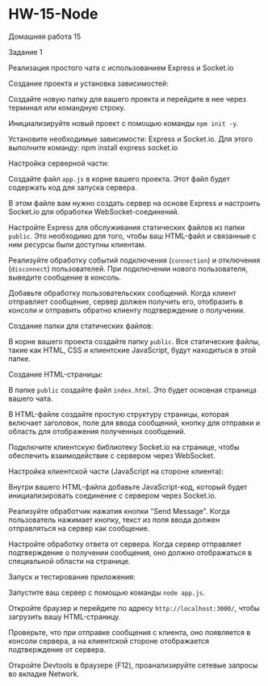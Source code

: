 # HW-15-Node
Домашняя работа 15


Задание 1


Реализация простого чата с использованием Express и Socket.io


Создание проекта и установка зависимостей:


Создайте новую папку для вашего проекта и перейдите в нее через терминал или командную строку.

Инициализируйте новый проект с помощью команды `npm init -y`.

Установите необходимые зависимости: Express и Socket.io. Для этого выполните команду: npm install express socket.io


Настройка серверной части:


Создайте файл `app.js` в корне вашего проекта. Этот файл будет содержать код для запуска сервера.

В этом файле вам нужно создать сервер на основе Express и настроить Socket.io для обработки WebSocket-соединений.

Настройте Express для обслуживания статических файлов из папки `public`. Это необходимо для того, чтобы ваш HTML-файл и связанные с ним ресурсы были доступны клиентам.

Реализуйте обработку событий подключения (`connection`) и отключения (`disconnect`) пользователей. При подключении нового пользователя, выведите сообщение в консоль.

Добавьте обработку пользовательских сообщений. Когда клиент отправляет сообщение, сервер должен получить его, отобразить в консоли и отправить обратно клиенту подтверждение о получении.


Создание папки для статических файлов:


В корне вашего проекта создайте папку `public`. Все статические файлы, такие как HTML, CSS и клиентские JavaScript, будут находиться в этой папке.


Создание HTML-страницы:


В папке `public` создайте файл `index.html`. Это будет основная страница вашего чата.

В HTML-файле создайте простую структуру страницы, которая включает заголовок, поле для ввода сообщений, кнопку для отправки и область для отображения полученных сообщений.

Подключите клиентскую библиотеку Socket.io на странице, чтобы обеспечить взаимодействие с сервером через WebSocket.


Настройка клиентской части (JavaScript на стороне клиента):


Внутри вашего HTML-файла добавьте JavaScript-код, который будет инициализировать соединение с сервером через Socket.io.

Реализуйте обработчик нажатия кнопки "Send Message". Когда пользователь нажимает кнопку, текст из поля ввода должен отправляться на сервер как сообщение.

Настройте обработку ответа от сервера. Когда сервер отправляет подтверждение о получении сообщения, оно должно отображаться в специальной области на странице.


Запуск и тестирование приложения:


Запустите ваш сервер с помощью команды `node app.js`.

Откройте браузер и перейдите по адресу `http://localhost:3000/`, чтобы загрузить вашу HTML-страницу.

Проверьте, что при отправке сообщения с клиента, оно появляется в консоли сервера, а на клиентской стороне отображается подтверждение от сервера.

Откройте Devtools в браузере (F12), проанализируйте сетевые запросы во вкладке Network.

